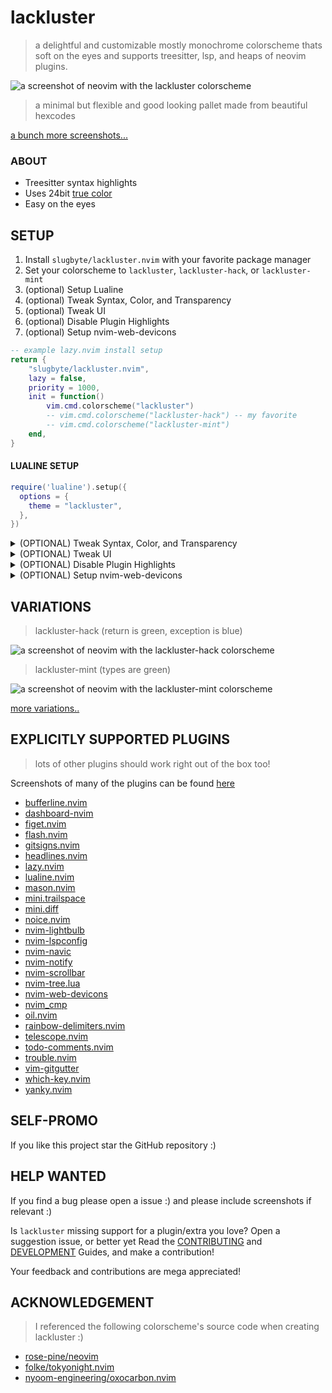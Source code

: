 # lackluster
> a delightful and customizable mostly monochrome colorscheme thats soft on the eyes and supports treesitter, lsp, and heaps of neovim plugins.

![a screenshot of neovim with the lackluster colorscheme](https://raw.githubusercontent.com/slugbyte/lackluster.nvim/main/asset/lackluster.png)

> a minimal but flexible and good looking pallet made from beautiful hexcodes

[a bunch more screenshots...](https://github.com/slugbyte/lackluster.nvim/blob/main/SCREENSHOT.md)

### ABOUT
* Treesitter syntax highlights
* Uses 24bit [true color](https://en.wikipedia.org/wiki/ANSI_escape_code#24-bit)
* Easy on the eyes

## SETUP
1. Install `slugbyte/lackluster.nvim` with your favorite package manager
2. Set your colorscheme to `lackluster`, `lackluster-hack`, or `lackluster-mint`
3. (optional) Setup Lualine
4. (optional) Tweak Syntax, Color, and Transparency
5. (optional) Tweak UI
6. (optional) Disable Plugin Highlights
7. (optional) Setup nvim-web-devicons

```lua 
-- example lazy.nvim install setup
return {
    "slugbyte/lackluster.nvim",
    lazy = false,
    priority = 1000,
    init = function()
        vim.cmd.colorscheme("lackluster")
        -- vim.cmd.colorscheme("lackluster-hack") -- my favorite
        -- vim.cmd.colorscheme("lackluster-mint")
    end,
}
```

#### LUALINE SETUP
```lua
require('lualine').setup({
  options = {
    theme = "lackluster",
  },
})
```

<details>
  <summary>(OPTIONAL) Tweak Syntax, Color, and Transparency</summary>

> !! `setup()` **MUST** be called before setting your colorscheme !!

```lua 
local lackluster = require("lackluster")

local color = lackluster.color -- blue, green, red, orange, black, lack, luster, gray1-9

-- !must called setup() before setting the colorscheme!
lackluster.setup({
    -- You can overwrite the following syntax colors by setting them to one of...
    --   1) a hexcode like "#a1b2c3" for a custom color
    --   2) "default" or nil will just use whatever lackluster's default is.
    tweak_syntax = {
        string = "default",
        -- string = "#a1b2c3", -- custom hexcode
        -- string = color.green, -- lackluster color
        string_escape = "default",
        comment = "default",
        builtin = "default", -- builtin modules and functions
        type = "default",
        keyword = "default",
        keyword_return = "default",
        keyword_exception = "default",
    },
    -- You can overwrite the following background colors by setting them to one of...
    --   1) a hexcode like "#a1b2c3" for a custom color
    --   2) "none" for transparency
    --   3) "default" or nil will just use whatever lackluster's default is.
    tweak_background = {
        normal = 'default',    -- main background
        -- normal = 'none',    -- transparent
        -- normal = '#a1b2c3',    -- hexcode 
        -- normal = color.green,    -- lackluster color
        telescope = 'default', -- telescope
        menu = 'default',      -- nvim_cmp, wildmenu ... (bad idea to transparent)
        popup = 'default',     -- lazy, mason, whichkey ... (bad idea to transparent)
    },
})

-- !must set colorscheme after calling setup()!
vim.cmd.colorscheme("lackluster")
```

> Example transparent background `setup()`
```lua 
--  When testing transparent backgrounds I found that comments where often hard to read, 
--  and menus didn't look good but using setup() tweaks you can easily address that!
local lackluster = require("lackluster")

-- !must called setup() before setting the colorscheme!
lackluster.setup({
    tweak_syntax = {
        comment = lackluster.color.gray4, -- or gray5
    },
    tweak_background = {
        normal = 'none',
        telescope = 'none',
        menu = lackluster.color.gray3,
        popup = 'default',
    },
})

-- !must set colorscheme after calling setup()!
vim.cmd.colorscheme("lackluster")
```
</details>

<details>
  <summary>(OPTIONAL) Tweak UI</summary>

> !! `setup()` **MUST** be called before setting your colorscheme !!

```lua 
local lackluster = require("lackluster")

-- !must called setup() before setting the colorscheme!
lackluster.setup({
    tweak_ui = {
        disable_undercurl = false, -- set to true if you want underline instead of undercurl
        enable_end_of_buffer = false, -- set to true to show the end_of_buffer ~ symbols in the gutter
    },
})

-- !must set colorscheme after calling setup()!
vim.cmd.colorscheme("lackluster")
```

</details>

<details>
  <summary>(OPTIONAL) Disable Plugin Highlights</summary>

> !! `setup()` **MUST** be called before setting your colorscheme !!

```lua
local lackluster = require("lackluster")

-- if for some reason you want to disable the highlights related to a specific plugin you 
-- can set any of these to true and the highlights will not be set

-- !must called setup() before setting the colorscheme!
lackluster.setup({
    disable_plugin = {
        bufferline = false,
        cmp = false,
        dashboard = false,
        flash = false,
        git_gutter = false,
        git_signs = false,
        headline = false,
        lazy = false,
        lightbulb = false,
        lsp_config = false,
        mason = false,
        mini_diff = false,
        navic = false,
        noice = false,
        notify = false,
        oil = false,
        rainbow_delimiter = false, -- if you want color-rainbows you should disable this
        scollbar = false,
        telescope = false,
        todo_comments = false,
        tree = false,
        trouble = false,
        which_key = false,
        yanky = false,
    },
})

-- !must set colorscheme after calling setup()!
vim.cmd.colorscheme("lackluster")
```
  </details>

<details>
  <summary>(OPTIONAL) Setup nvim-web-devicons</summary>

```lua 

-- nvim-web-devicons does not play well with colorschemes so if lackluster style icons
-- run the following setup before you load lackluster.
local lackluster = require("lackluster")
-- !must called setup() before setting the colorscheme!
require('nvim-web-devicons').setup({
    color_icons = false,
    override = {
        ["default_icon"] = {
            color = lackluster.color.gray4,
            name = "Default",
        }
    }
})
vim.cmd.colorscheme("lackluster")
```

</details>

## VARIATIONS
> lackluster-hack (return is green, exception is blue)

![a screenshot of neovim with the lackluster-hack colorscheme](https://raw.githubusercontent.com/slugbyte/lackluster.nvim/main/asset/img/theme/lackluster-hack.png)

> lackluster-mint (types are green)

![a screenshot of neovim with the lackluster-mint colorscheme](https://raw.githubusercontent.com/slugbyte/lackluster.nvim/main/asset/img/theme/lackluster-mint.png)

[more variations..](https://github.com/slugbyte/lackluster.nvim/blob/main/SCREENSHOT.md#experimental-variations)

## EXPLICITLY SUPPORTED PLUGINS
> lots of other plugins should work right out of the box too!

Screenshots of many of the plugins can be found [here](https://github.com/slugbyte/lackluster.nvim/blob/main/SCREENSHOT.md)

* [bufferline.nvim](https://github.com/akinsho/bufferline.nvim)
* [dashboard-nvim](https://github.com/nvimdev/dashboard-nvim)
* [figet.nvim](https://github.com/j-hui/fidget.nvim)
* [flash.nvim](https://github.com/folke/flash.nvim)
* [gitsigns.nvim](https://github.com/lewis6991/gitsigns.nvim)
* [headlines.nvim](https://github.com/lukas-reineke/headlines.nvim)
* [lazy.nvim](https://github.com/folke/lazy.nvim)
* [lualine.nvim](https://github.com/nvim-lualine/lualine.nvim)
* [mason.nvim](https://github.com/williamboman/mason.nvim)
* [mini.trailspace](https://github.com/echasnovski/mini.nvim/blob/main/readmes/mini-trailspace.md)
* [mini.diff](https://github.com/echasnovski/mini.nvim/blob/main/readmes/mini-diff.md)
* [noice.nvim](https://github.com/folke/noice.nvim)
* [nvim-lightbulb](https://github.com/kosayoda/nvim-lightbulb)
* [nvim-lspconfig](https://github.com/neovim/nvim-lspconfig)
* [nvim-navic](https://github.com/SmiteshP/nvim-navic)
* [nvim-notify](https://github.com/rcarriga/nvim-notify)
* [nvim-scrollbar](https://github.com/petertriho/nvim-scrollbar)
* [nvim-tree.lua](https://github.com/nvim-tree/nvim-tree.lua/tree/master?tab=readme-ov-file)
* [nvim-web-devicons](https://github.com/nvim-tree/nvim-web-devicons)
* [nvim\_cmp](https://github.com/hrsh7th/nvim-cmp)
* [oil.nvim](https://github.com/stevearc/oil.nvim)
* [rainbow-delimiters.nvim](https://github.com/HiPhish/rainbow-delimiters.nvim)
* [telescope.nvim](https://github.com/nvim-telescope/telescope.nvim)
* [todo-comments.nvim](https://github.com/folke/todo-comments.nvim)
* [trouble.nvim](https://github.com/folke/trouble.nvim)
* [vim-gitgutter](https://github.com/airblade/vim-gitgutter)
* [which-key.nvim](https://github.com/folke/which-key.nvim)
* [yanky.nvim](https://github.com/gbprod/yanky.nvim)

## SELF-PROMO
If you like this project star the GitHub repository :)

## HELP WANTED
If you find a bug please open a issue :) and please include screenshots if relevant :)

Is `lackluster` missing support for a plugin/extra you love? Open a suggestion issue, or
better yet Read the [CONTRIBUTING](https://github.com/slugbyte/lackluster.nvim/blob/main/CONTRIBUTING.md) 
and [DEVELOPMENT](https://github.com/slugbyte/lackluster.nvim/blob/main/DEVELOPMENT.md) Guides,
and make a contribution!

Your feedback and contributions are mega appreciated!

## ACKNOWLEDGEMENT
> I referenced the following colorscheme's source code when creating lackluster :)
* [rose-pine/neovim](https://github.com/rose-pine/neovim)
* [folke/tokyonight.nvim](https://github.com/folke/tokyonight.nvim/tree/main)
* [nyoom-engineering/oxocarbon.nvim](https://github.com/nyoom-engineering/oxocarbon.nvim)
